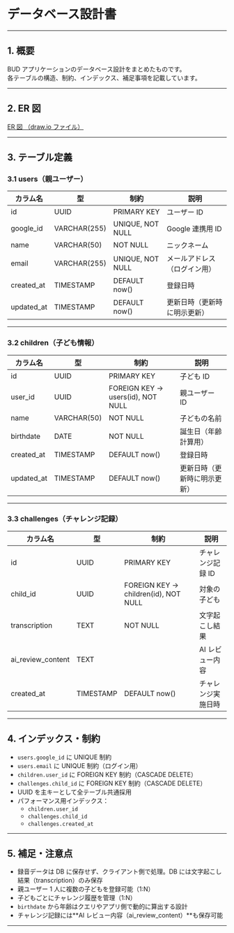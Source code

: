 # データベース設計書

---

## 1. 概要

BUD アプリケーションのデータベース設計をまとめたものです。  
各テーブルの構造、制約、インデックス、補足事項を記載しています。

---

## 2. ER 図

[ER 図 （draw.io ファイル）](./diagrams/database-er.drawio)

---

## 3. テーブル定義

### 3.1 users（親ユーザー）

| カラム名   | 型           | 制約             | 説明                         |
| ---------- | ------------ | ---------------- | ---------------------------- |
| id         | UUID         | PRIMARY KEY      | ユーザー ID                  |
| google_id  | VARCHAR(255) | UNIQUE, NOT NULL | Google 連携用 ID             |
| name       | VARCHAR(50)  | NOT NULL         | ニックネーム                 |
| email      | VARCHAR(255) | UNIQUE, NOT NULL | メールアドレス（ログイン用） |
| created_at | TIMESTAMP    | DEFAULT now()    | 登録日時                     |
| updated_at | TIMESTAMP    | DEFAULT now()    | 更新日時（更新時に明示更新） |

---

### 3.2 children（子ども情報）

| カラム名   | 型          | 制約                              | 説明                         |
| ---------- | ----------- | --------------------------------- | ---------------------------- |
| id         | UUID        | PRIMARY KEY                       | 子ども ID                    |
| user_id    | UUID        | FOREIGN KEY → users(id), NOT NULL | 親ユーザー ID                |
| name       | VARCHAR(50) | NOT NULL                          | 子どもの名前                 |
| birthdate  | DATE        | NOT NULL                          | 誕生日（年齢計算用）         |
| created_at | TIMESTAMP   | DEFAULT now()                     | 登録日時                     |
| updated_at | TIMESTAMP   | DEFAULT now()                     | 更新日時（更新時に明示更新） |

---

### 3.3 challenges（チャレンジ記録）

| カラム名          | 型        | 制約                                 | 説明               |
| ----------------- | --------- | ------------------------------------ | ------------------ |
| id                | UUID      | PRIMARY KEY                          | チャレンジ記録 ID  |
| child_id          | UUID      | FOREIGN KEY → children(id), NOT NULL | 対象の子ども       |
| transcription     | TEXT      | NOT NULL                             | 文字起こし結果     |
| ai_review_content | TEXT      |                                      | AI レビュー内容    |
| created_at        | TIMESTAMP | DEFAULT now()                        | チャレンジ実施日時 |

---

## 4. インデックス・制約

- `users.google_id` に UNIQUE 制約
- `users.email` に UNIQUE 制約（ログイン用）
- `children.user_id` に FOREIGN KEY 制約（CASCADE DELETE）
- `challenges.child_id` に FOREIGN KEY 制約（CASCADE DELETE）
- UUID を主キーとして全テーブル共通採用
- パフォーマンス用インデックス：
  - `children.user_id`
  - `challenges.child_id`
  - `challenges.created_at`

---

## 5. 補足・注意点

- 録音データは DB に保存せず、クライアント側で処理。DB には文字起こし結果（transcription）のみ保存
- 親ユーザー 1 人に複数の子どもを登録可能（1:N）
- 子どもごとにチャレンジ履歴を管理（1:N）
- `birthdate` から年齢はクエリやアプリ側で動的に算出する設計
- チャレンジ記録には**AI レビュー内容（ai_review_content）**も保存可能

---
